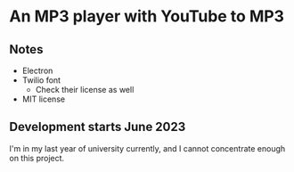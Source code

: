 # An MP3 player with YouTube to MP3

## Notes
- Electron
- Twilio font
  - Check their license as well
- MIT license

## Development starts June 2023
I'm in my last year of university currently, and I cannot concentrate enough on this project.
